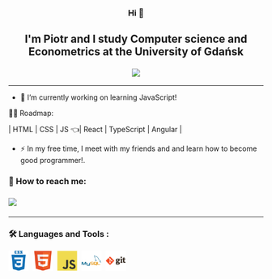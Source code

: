 ### <p align="center">Hi 👋<p>
## <p align="center"> I'm Piotr and I study Computer science and Econometrics at the University of Gdańsk<p>
<div id="header" align="center">
  <img src="https://media.giphy.com/media/M9gbBd9nbDrOTu1Mqx/giphy.gif" width="100"/>
</div>

 ---
 
- 🔭 I’m currently working on learning JavaScript!

 👨‍🎓 Roadmap:

| HTML | CSS | JS 👈| React | TypeScript | Angular | 

 - :zap:  In my free time, I meet with my friends and and learn how to become good programmer!.


### 📧 How to reach me: 

### [<img src="https://img.shields.io/badge/Facebook-blue?style=for-the-badge&logo=facebook&logoColor=white">](https://www.facebook.com/piotrek.aka.jemlit/)

---
### :hammer_and_wrench: Languages and Tools :


<div>
  <img src="https://github.com/devicons/devicon/blob/master/icons/css3/css3-plain-wordmark.svg"  title="CSS3" alt="CSS" width="40" height="40"/>&nbsp;
  <img src="https://github.com/devicons/devicon/blob/master/icons/html5/html5-original.svg" title="HTML5" alt="HTML" width="40" height="40"/>&nbsp;
  <img src="https://github.com/devicons/devicon/blob/master/icons/javascript/javascript-original.svg" title="JavaScript" alt="JavaScript" width="40" height="40"/>&nbsp;
  <img src="https://github.com/devicons/devicon/blob/master/icons/mysql/mysql-original-wordmark.svg" title="MySQL"  alt="MySQL" width="40" height="40"/>&nbsp;
  <img src="https://github.com/devicons/devicon/blob/master/icons/git/git-original-wordmark.svg" title="Git" **alt="Git" width="40" height="40"/>
</div>







